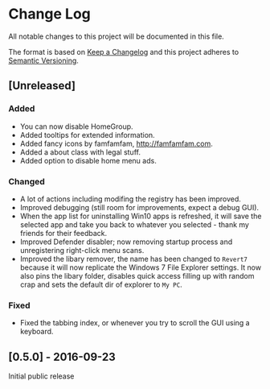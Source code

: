 # Change Log
All notable changes to this project will be documented in this file.

The format is based on [Keep a Changelog](http://keepachangelog.com/) 
and this project adheres to [Semantic Versioning](http://semver.org/).

## [Unreleased]
### Added
- You can now disable HomeGroup.
- Added tooltips for extended information.
- Added fancy icons by famfamfam, http://famfamfam.com.
- Added a about class with legal stuff.
- Added option to disable home menu ads.

### Changed
- A lot of actions including modifing the registry has been improved.
- Improved debugging (still room for improvements, expect a debug GUI).
- When the app list for uninstalling Win10 apps is refreshed, it will save the selected app and take you back to whatever you selected - thank my friends for their feedback.
- Improved Defender disabler; now removing startup process and unregistering right-click menu scans.
- Improved the libary remover, the name has been changed to `Revert7` because it will now replicate the Windows 7 File Explorer settings. It now also pins the libary folder, disables quick access filling up with random crap and sets the default dir of explorer to `My PC`.

### Fixed
- Fixed the tabbing index, or whenever you try to scroll the GUI using a keyboard.

## [0.5.0] - 2016-09-23
Initial public release
